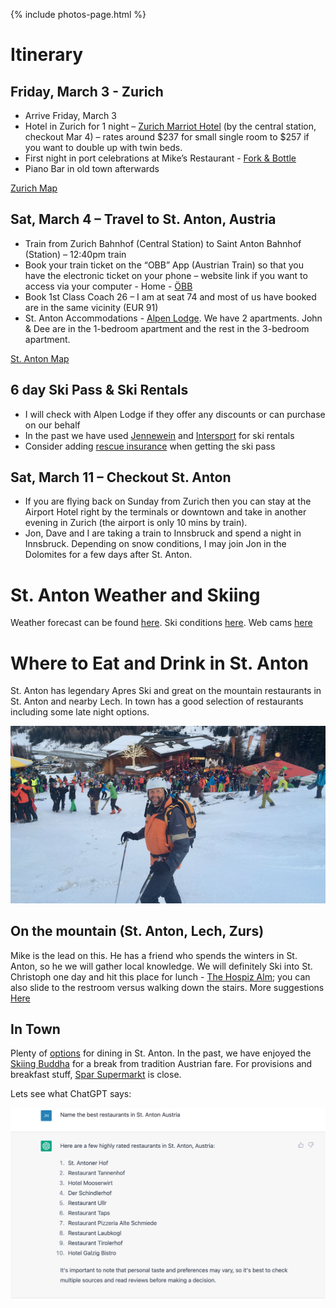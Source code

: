 {% include photos-page.html %}
# Itinerary

## Friday, March 3 - Zurich
* Arrive Friday, March 3
* Hotel in Zurich for 1 night – [Zurich Marriot Hotel](https://www.marriott.com/en-us/hotels/zrhdt-zurich-marriott-hotel/overview/) (by the central station, checkout Mar 4) – rates around $237 for small single room to $257 if you want to double up with twin beds.
* First night in port celebrations at Mike’s Restaurant - [Fork & Bottle](forkandbottle.ch)
* Piano Bar in old town afterwards

[Zurich Map](./zurich-page.html)

## Sat, March 4 – Travel to St. Anton, Austria

* Train from Zurich Bahnhof (Central Station)  to Saint Anton Bahnhof (Station) – 12:40pm train
* Book your train ticket on the “OBB” App (Austrian Train) so that you have the electronic ticket on your phone – website link if you want to access via your computer - Home - [ÖBB](https://shop.oebbtickets.at/en/ticket)
* Book 1st Class Coach 26 – I am at seat 74 and most of us have booked are in the same vicinity (EUR 91)
* St. Anton Accommodations - [Alpen Lodge](http://www.alpen-lodge.at/alpine_lodge_welcome-1.html). We have 2 apartments. John & Dee are in the 1-bedroom apartment and the rest in the 3-bedroom apartment.

[St. Anton Map](./stanton-page.html)
## 6 day Ski Pass & Ski Rentals

* I will check with Alpen Lodge if they offer any discounts or can purchase on our behalf
* In the past we have used [Jennewein](https://www.sport-jennewein.com/) and [Intersport](https://www.intersport-arlberg.com/en/) for ski rentals
* Consider adding [rescue insurance](https://www.skiarlberg.at/en/Ski-Arlberg/Safety-Card) when getting the ski pass

## Sat, March 11 – Checkout St. Anton
* If you are flying back on Sunday from Zurich then you can stay at the Airport Hotel right by the terminals or downtown and take in another evening in Zurich (the airport is only 10 mins by train).
* Jon, Dave and I are taking a train to Innsbruck and spend a night in Innsbruck. Depending on snow conditions, I may join Jon in the Dolomites for a few days after St. Anton.

# St. Anton Weather and Skiing

Weather forecast can be found [here](https://www.stantonamarlberg.com/en/weather-report). Ski conditions [here](https://www.bergfex.com/stanton-stchristoph/schneebericht/). Web cams [here](https://www.stantonamarlberg.com/en/webcams)
# Where to Eat and Drink in St. Anton

St. Anton has legendary Apres Ski and great on the mountain restaurants in St. Anton and nearby Lech. In town has a good selection of restaurants including some late night options.

![Restos](/assets/images/mooserwirt.jpeg)
## On the mountain (St. Anton, Lech, Zurs)

Mike is the lead on this. He has a friend who spends the winters in St. Anton, so he we will gather local knowledge. We will definitely Ski into St. Christoph one day and hit this place for lunch - [The Hospiz Alm](arlberghospiz-alm.at); you can also slide to the restroom versus walking down the stairs. More suggestions [Here](./mountain-restos.md)
## In Town

Plenty of [options](https://archive.is/O1fmg) for dining in St. Anton.  In the past, we have enjoyed the [Skiing Buddha](http://www.skiingbuddha.at/) for a break from tradition Austrian fare.  For provisions and breakfast stuff, [Spar Supermarkt](https://spar-markt.at/) is close. 

Lets see what ChatGPT says:

![Restos](/assets/images/chat-gpt3-stanton-restos.png)


